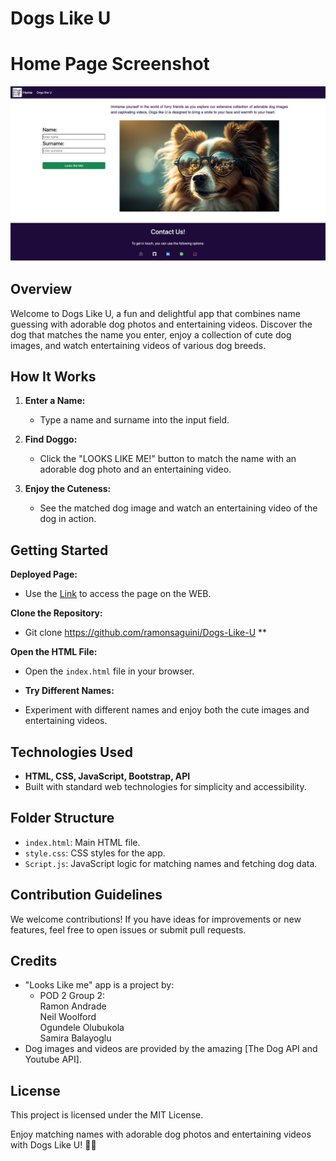 # Dogs Like U

# Home Page Screenshot
![Home Page View](assets/Img/Homepage.png)

## Overview

Welcome to Dogs Like U, a fun and delightful app that combines name guessing with adorable dog photos and entertaining videos. Discover the dog that matches the name you enter, enjoy a collection of cute dog images, and watch entertaining videos of various dog breeds.

## How It Works

1. **Enter a Name:**
   - Type a name and surname into the input field.

2. **Find Doggo:**
   - Click the "LOOKS LIKE ME!" button to match the name with an adorable dog photo and an entertaining video.

3. **Enjoy the Cuteness:**
   - See the matched dog image and watch an entertaining video of the dog in action.

## Getting Started

**Deployed Page:**
- Use the [Link](https://dogs-like-u.vercel.app/) to access the page on the WEB.

**Clone the Repository:**
-  Git clone https://github.com/ramonsaguini/Dogs-Like-U **

**Open the HTML File:**
- Open the `index.html` file in your browser.

- **Try Different Names:**
- Experiment with different names and enjoy both the cute images and entertaining videos.

## Technologies Used

- **HTML, CSS, JavaScript, Bootstrap, API**
- Built with standard web technologies for simplicity and accessibility.

## Folder Structure

- `index.html`: Main HTML file.
- `style.css`: CSS styles for the app.
- `Script.js`: JavaScript logic for matching names and fetching dog data.

## Contribution Guidelines

We welcome contributions! If you have ideas for improvements or new features, feel free to open issues or submit pull requests.

## Credits

- "Looks Like me" app is a project by: 
  * POD 2 Group 2: <br> 
  Ramon Andrade <br>
  Neil Woolford <br>
  Ogundele Olubukola <br>
  Samira Balayoglu
- Dog images and videos are provided by the amazing [The Dog API and Youtube API].

## License

This project is licensed under the MIT License.

Enjoy matching names with adorable dog photos and entertaining videos with Dogs Like U! 🐾🎥

